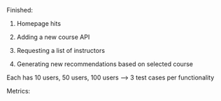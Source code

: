 Finished:

1. Homepage hits

2. Adding a new course API

3. Requesting a list of instructors

4. Generating new recommendations based on selected course

Each has 10 users, 50 users, 100 users --> 3 test cases per functionality

Metrics:
